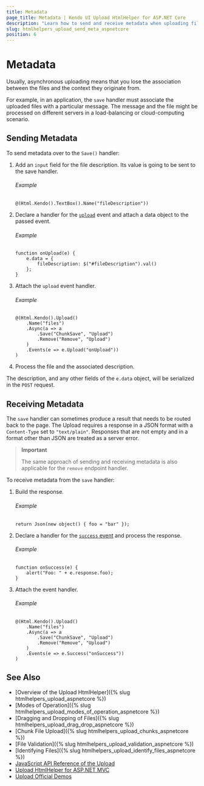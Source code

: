 ```yaml
---
title: Metadata
page_title: Metadata | Kendo UI Upload HtmlHelper for ASP.NET Core
description: "Learn how to send and receive metadata when uploading files with the Kendo UI Upload HtmlHelper for ASP.NET Core (MVC 6 or ASP.NET Core MVC)."
slug: htmlhelpers_upload_send_meta_aspnetcore
position: 6
---
```


# Metadata

Usually, asynchronous uploading means that you lose the association between the files and the context they originate from.

For example, in an application, the `save` handler must associate the uploaded files with a particular message. The message and the file might be processed on different servers in a load-balancing or cloud-computing scenario.

## Sending Metadata

To send metadata over to the `Save()` handler:

1. Add an `input` field for the file description. Its value is going to be sent to the save handler.

    ###### Example

    ```
    @(Html.Kendo().TextBox().Name("fileDescription"))
    ```

2. Declare a handler for the [`upload`](https://docs.telerik.com/kendo-ui/api/javascript/ui/upload/events/upload) event and attach a data object to the passed event.

    ###### Example

    ```
    function onUpload(e) {
        e.data = {
            fileDescription: $("#fileDescription").val()
        };
    }
    ```

3. Attach the `upload` event handler.

    ###### Example

    ```
    @(Html.Kendo().Upload()
        .Name("files")
        .Async(a => a
            .Save("ChunkSave", "Upload")
            .Remove("Remove", "Upload")
        )
        .Events(e => e.Upload("onUpload"))
    )
    ```

4. Process the file and the associated description.

The description, and any other fields of the `e.data` object, will be serialized in the `POST` request.

## Receiving Metadata

The `save` handler can sometimes produce a result that needs to be routed back to the page. The Upload requires a response in a JSON format with a `Content-Type` set to `"text/plain"`. Responses that are not empty and in a format other than JSON are treated as a server error.

> **Important**
>
> The same approach of sending and receiving metadata is also applicable for the `remove` endpoint handler.

To receive metadata from the `save` handler:

1. Build the response.

    ###### Example

    ```
    return Json(new object() { foo = "bar" });
    ```

2. Declare a handler for the [`success` event](https://docs.telerik.com/kendo-ui/api/javascript/ui/upload/events/success) and process the response.

    ###### Example

    ```
    function onSuccess(e) {
        alert("Foo: " + e.response.foo);
    }
    ```

3. Attach the event handler.

    ###### Example

    ```
    @(Html.Kendo().Upload()
        .Name("files")
        .Async(a => a
            .Save("ChunkSave", "Upload")
            .Remove("Remove", "Upload")
        )
        .Events(e => e.Success("onSuccess"))
    )
    ```

## See Also

* [Overview of the Upload HtmlHelper]({% slug htmlhelpers_upload_aspnetcore %})
* [Modes of Operation]({% slug htmlhelpers_upload_modes_of_operation_aspnetcore %})
* [Dragging and Dropping of Files]({% slug htmlhelpers_upload_drag_drop_aspnetcore %})
* [Chunk File Upload]({% slug htmlhelpers_upload_chunks_aspnetcore %})
* [File Validation]({% slug htmlhelpers_upload_validation_aspnetcore %})
* [Identifying Files]({% slug htmlhelpers_upload_identify_files_aspnetcore %})
* [JavaScript API Reference of the Upload](http://docs.telerik.com/kendo-ui/api/javascript/ui/upload)
* [Upload HtmlHelper for ASP.NET MVC](http://docs.telerik.com/aspnet-mvc/helpers/upload/overview)
* [Upload Official Demos](http://demos.telerik.com/aspnet-core/upload/index)
